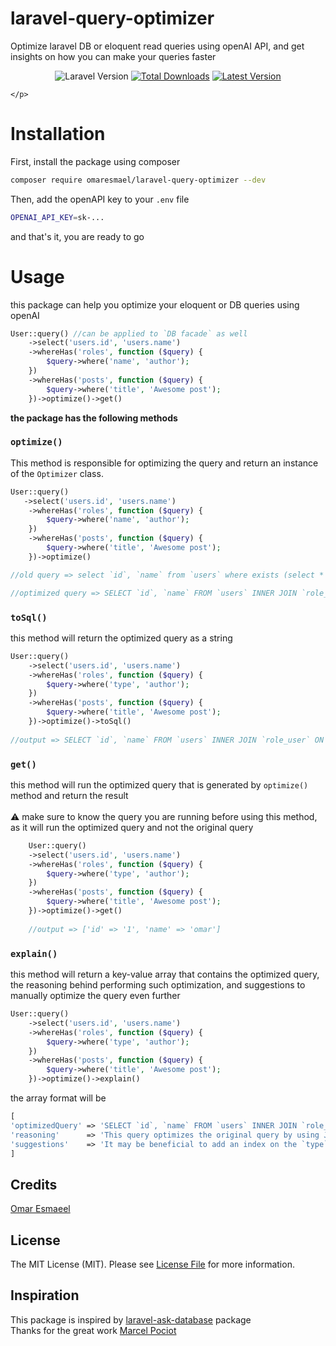 # laravel-query-optimizer
Optimize laravel DB or eloquent read queries using openAI API, and get insights on how you can make your queries faster 

<p align="center">
    <p align="center">
        <img alt="Laravel Version" src="https://img.shields.io/badge/Laravel-10-orange" />
        <a href="https://packagist.org/packages/omaresmael/laravel-query-optimizer"><img alt="Total Downloads" src="https://img.shields.io/packagist/dt/omaresmael/laravel-query-optimizer"></a>
        <a href="https://packagist.org/packages/omaresmael/laravel-query-optimizer"><img alt="Latest Version" src="https://img.shields.io/packagist/v/omaresmael/laravel-query-optimizer"></a>
       
    </p>
</p>


# Installation

First, install the package using composer
```bash
composer require omaresmael/laravel-query-optimizer --dev
```

Then, add the openAPI key to your `.env` file
```bash
OPENAI_API_KEY=sk-...
```
and that's it, you are ready to go

# Usage
this package can help you optimize your eloquent or DB queries using openAI 
```php
User::query() //can be applied to `DB facade` as well
    ->select('users.id', 'users.name')
    ->whereHas('roles', function ($query) {
        $query->where('name', 'author');
    })
    ->whereHas('posts', function ($query) {
        $query->where('title', 'Awesome post');
    })->optimize()->get()
```

**the package has the following methods**

### `optimize()`
This method is responsible for optimizing the query and return an instance of the `Optimizer` class.
```php
User::query() 
   ->select('users.id', 'users.name')
    ->whereHas('roles', function ($query) {
        $query->where('name', 'author');
    })
    ->whereHas('posts', function ($query) {
        $query->where('title', 'Awesome post');
    })->optimize()

//old query => select `id`, `name` from `users` where exists (select * from `roles` inner join `role_user` on `roles`.`id` = `role_user`.`role_id` where `users`.`id` = `role_user`.`user_id` and `type` = ?) and exists (select * from `posts` where `users`.`id` = `posts`.`user_id` and `title` = ?)

//optimized query => SELECT `id`, `name` FROM `users` INNER JOIN `role_user` ON `users`.`id` = `role_user`.`user_id` INNER JOIN `roles` ON `roles`.`id` = `role_user`.`role_id` INNER JOIN `posts` ON `users`.`id` = `posts`.`user_id` WHERE `type` = ? AND `title` = ?
```

### `toSql()`
this method will return the optimized query as a string
```php
User::query()
    ->select('users.id', 'users.name')
    ->whereHas('roles', function ($query) {
        $query->where('type', 'author');
    })
    ->whereHas('posts', function ($query) {
        $query->where('title', 'Awesome post');
    })->optimize()->toSql()
    
//output => SELECT `id`, `name` FROM `users` INNER JOIN `role_user` ON `users`.`id` = `role_user`.`user_id` INNER JOIN `roles` ON `roles`.`id` = `role_user`.`role_id` INNER JOIN `posts` ON `users`.`id` = `posts`.`user_id` WHERE `type` = ? AND `title` = ?

```

### `get()`
this method will run the optimized query that is generated by `optimize()` method and return the result <br> <br>
⚠️ make sure to know the query you are running before using this method, as it will run the optimized query and not the original query
```php
    User::query()
    ->select('users.id', 'users.name')
    ->whereHas('roles', function ($query) {
        $query->where('type', 'author');
    })
    ->whereHas('posts', function ($query) {
        $query->where('title', 'Awesome post');
    })->optimize()->get()
    
    //output => ['id' => '1', 'name' => 'omar']
```

### `explain()`
this method will return a key-value array that contains the optimized query, the reasoning behind performing such optimization, and suggestions to manually optimize the query even further
```php
User::query()
    ->select('users.id', 'users.name')
    ->whereHas('roles', function ($query) {
        $query->where('type', 'author');
    })
    ->whereHas('posts', function ($query) {
        $query->where('title', 'Awesome post');
    })->optimize()->explain()
```
the array format will be
```php
[
'optimizedQuery' => 'SELECT `id`, `name` FROM `users` INNER JOIN `role_user` ON `users`.`id` = `role_user`.`user_id` INNER JOIN `roles` ON `roles`.`id` = `role_user`.`role_id` INNER JOIN `posts` ON `users`.`id` = `posts`.`user_id` WHERE `type` = ? AND `title` = ?' // the optimized query
'reasoning'      => 'This query optimizes the original query by using JOINs to reduce the number of subqueries and improve the performance of the query. By using JOINs, the query can access the data from multiple tables in a single query, instead of having to make multiple subqueries.' //the reasoning behind performing such optimization,
'suggestions'    => 'It may be beneficial to add an index on the `type` and `title` columns to further improve the performance of the query.' //suggestions to manually optimize the query even further
]
```

## Credits

[Omar Esmaeel](https://github.com/omaresmael)

## License
The MIT License (MIT). Please see [License File](LICENSE.md) for more information.

## Inspiration
This package is inspired by [laravel-ask-database](https://github.com/beyondcode/laravel-ask-database) package <br>
Thanks for the great work [Marcel Pociot](https://github.com/mpociot)



